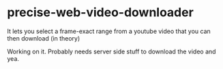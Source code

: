# precise-web-video-downloader
It lets you select a frame-exact range from a youtube video that you can then download (in theory)

Working on it. Probably needs server side stuff to download the video and yea.

